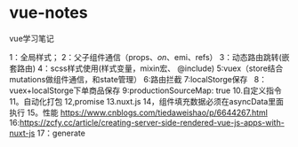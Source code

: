 # vue-notes
vue学习笔记

1：全局样式；
2：父子组件通信（props、$on、$emi、refs）
3：动态路由跳转(嵌套路由)
4：scss样式使用(样式变量，mixin宏、 @include)
5:vuex（store结合mutations做组件通信，和state管理）
6:路由拦截
7:localStorge保存  
8：vuex+localStorge下单商品保存
9:productionSourceMap: true
10.自定义指令
11。自动化打包
12,promise
13.nuxt.js
14，组件填充数据必须在asyncData里面执行
15。性能 https://www.cnblogs.com/tiedaweishao/p/6644267.html
16:https://zcfy.cc/article/creating-server-side-rendered-vue-js-apps-with-nuxt-js
17：generate
